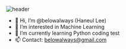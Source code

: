 ![header](https://capsule-render.vercel.app/api?type=wave&color=auto&height=300&section=header&text=Hi%20there!&fontSize=90)

- 👋 Hi, I’m @belowalways (Haneul Lee)
- 👀 I’m interested in Machine Learning  
- 🌱 I’m currently learning Python coding test
- 📫 Contact: belowalways@gmail.com


<!---
belowalways/belowalways is a ✨ special ✨ repository because its `README.md` (this file) appears on your GitHub profile.
You can click the Preview link to take a look at your changes.
--->
